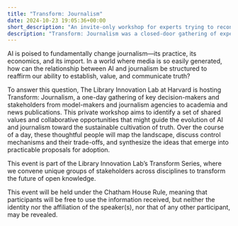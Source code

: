 ```yaml
---
title: "Transform: Journalism"
date: 2024-10-23 19:05:36+00:00
short_description: "An invite-only workshop for experts trying to reconcile the tensions between AI growth and journalism."
description: "Transform: Journalism was a closed-door gathering of experts from intersecting fields grappling with the interaction of generative AI and journalism."
---
```


AI is poised to fundamentally change journalism—its practice, its economics, and its import. In a world where media is so easily generated, how can the relationship between AI and journalism be structured to reaffirm our ability to establish, value, and communicate truth?

To answer this question, The Library Innovation Lab at Harvard is hosting Transform: Journalism, a one-day gathering of key decision-makers and stakeholders from model-makers and journalism agencies to academia and news publications. This private workshop aims to identify a set of shared values and collaborative opportunities that might guide the evolution of AI and journalism toward the sustainable cultivation of truth. Over the course of a day, these thoughtful people will map the landscape, discuss control mechanisms and their trade-offs, and synthesize the ideas that emerge into practicable proposals for adoption.

This event is part of the Library Innovation Lab’s Transform Series, where we convene unique groups of stakeholders across disciplines to transform the future of open knowledge.

This event will be held under the Chatham House Rule, meaning that participants will be free to use the information received, but neither the identity nor the affiliation of the speaker(s), nor that of any other participant, may be revealed.
